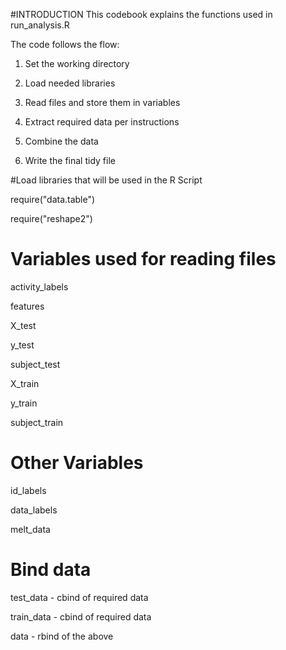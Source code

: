 #INTRODUCTION
This codebook explains the functions used in run_analysis.R

The code follows the flow:

1) Set the working directory

2) Load needed libraries

3) Read files and store them in variables

4) Extract required data per instructions

5) Combine the data

6) Write the final tidy file


#Load libraries that will be used in the R Script

require("data.table")

require("reshape2")

# Variables used for reading files
activity_labels 

features 

X_test 

y_test

subject_test

X_train

y_train

subject_train

# Other Variables
id_labels   

data_labels

melt_data 

# Bind data
test_data - cbind of required data

train_data - cbind of required data

data - rbind of the above



